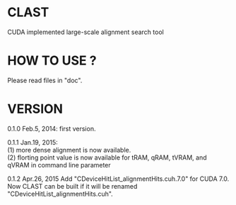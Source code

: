 # CLAST
CUDA implemented large-scale alignment search tool

# HOW TO USE ?
Please read files in "doc".

# VERSION

0.1.0 Feb.5,  2014: first version.  

0.1.1 Jan.19, 2015:  
    (1) more dense alignment is now available.  
    (2) florting point value is now available for tRAM, qRAM, tVRAM, and qVRAM in command line parameter

0.1.2 Apr.26, 2015
    Add "CDeviceHitList_alignmentHits.cuh.7.0" for CUDA 7.0.
    Now CLAST can be built if it will be renamed "CDeviceHitList_alignmentHits.cuh".
